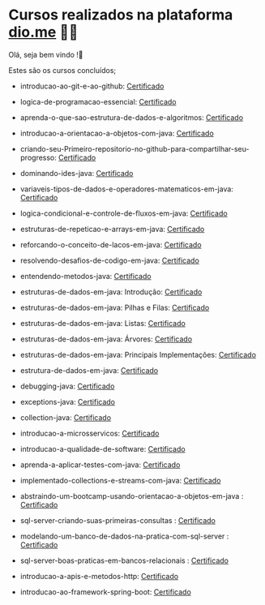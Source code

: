 # Cursos realizados na plataforma [dio.me](https://www.dio.me/) :man_student:	
Olá, seja bem vindo !:wave:

Estes são os cursos concluídos;	

- introducao-ao-git-e-ao-github: [Certificado](https://certificates.digitalinnovation.one/9A107285)

- logica-de-programacao-essencial: [Certificado](https://certificates.digitalinnovation.one/1BCDB2CD)

- aprenda-o-que-sao-estrutura-de-dados-e-algoritmos: [Certificado](https://certificates.digitalinnovation.one/A229FDFD)

- introducao-a-orientacao-a-objetos-com-java: [Certificado](https://certificates.digitalinnovation.one/891DEE81)

- criando-seu-Primeiro-repositorio-no-github-para-compartilhar-seu-progresso: [Certificado](https://certificates.digitalinnovation.one/E356DCB4)

- dominando-ides-java: [Certificado](https://certificates.digitalinnovation.one/095F8ABF)

- variaveis-tipos-de-dados-e-operadores-matematicos-em-java: [Certificado](https://certificates.digitalinnovation.one/607B921B)

- logica-condicional-e-controle-de-fluxos-em-java: [Certificado](https://certificates.digitalinnovation.one/2BD79C10)

- estruturas-de-repeticao-e-arrays-em-java: [Certificado](https://certificates.digitalinnovation.one/771F006F)

- reforcando-o-conceito-de-lacos-em-java: [Certificado](https://certificates.digitalinnovation.one/B251DE4D)

- resolvendo-desafios-de-codigo-em-java: [Certificado](https://certificates.digitalinnovation.one/AD94E9D3)

- entendendo-metodos-java: [Certificado](https://certificates.digitalinnovation.one/D27CA8C6)

- estruturas-de-dados-em-java: Introdução: [Certificado](https://certificates.digitalinnovation.one/753A0DD9)

- estruturas-de-dados-em-java: Pilhas e Filas: [Certificado](https://certificates.digitalinnovation.one/0D40AAEA)

- estruturas-de-dados-em-java: Listas: [Certificado](https://certificates.digitalinnovation.one/AC7D291C)

- estruturas-de-dados-em-java: Árvores: [Certificado](https://certificates.digitalinnovation.one/45B7D697)

- estruturas-de-dados-em-java: Principais Implementações: [Certificado](https://certificates.digitalinnovation.one/118B3E07)

- estrutura-de-dados-em-java: [Certificado](https://certificates.digitalinnovation.one/75A6E022)

- debugging-java: [Certificado](https://certificates.digitalinnovation.one/AB78B2BA)

- exceptions-java: [Certificado](https://certificates.digitalinnovation.one/FC26308A)

- collection-java: [Certificado](https://certificates.digitalinnovation.one/DAFEC2F9)

- introducao-a-microsservicos: [Certificado](https://certificates.digitalinnovation.one/BD15E1B6)

- introducao-a-qualidade-de-software: [Certificado](https://certificates.digitalinnovation.one/5B912287)

- aprenda-a-aplicar-testes-com-java: [Certificado](https://certificates.digitalinnovation.one/B9971C48)

- implementado-collections-e-streams-com-java: [Certificado](https://certificates.digitalinnovation.one/AA9EF9D5)

- abstraindo-um-bootcamp-usando-orientacao-a-objetos-em-java : [Certificado](https://certificates.digitalinnovation.one/6EDBE8E1)

- sql-server-criando-suas-primeiras-consultas : [Certificado](https://certificates.digitalinnovation.one/B9408E55)

- modelando-um-banco-de-dados-na-pratica-com-sql-server : [Certificado](https://certificates.digitalinnovation.one/03FF0CEB)

- sql-server-boas-praticas-em-bancos-relacionais : [Certificado](https://certificates.digitalinnovation.one/6F1F2CFB)

- introducao-a-apis-e-metodos-http: [Certificado](https://certificates.digitalinnovation.one/830B8596)

- introducao-ao-framework-spring-boot: [Certificado](https://certificates.digitalinnovation.one/E48E578D)